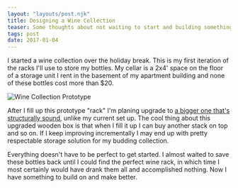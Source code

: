 ```yaml
---
layout: "layouts/post.njk"
title: Designing a Wine Collection
teaser: Some thoughts about not waiting to start and building something
tags: post
date: 2017-01-04
---
```

I started a wine collection over the holiday break. This is my first iteration of the racks I'll use to store my bottles. My cellar is a 2x4' space on the floor of a storage unit I rent in the basement of my apartment building and none of these bottles cost more than $20.

![Wine Collection Prototype](https://s3.amazonaws.com/static.levimcg.com/notes/wine-collection/wine-collection-prototype.jpg)

After I fill up this prototype "rack" I'm planing upgrade to [a bigger one that's structurally sound](https://www.amazon.com/dp/B00H85Y5QU/ref=wl_it_dp_o_pC_nS_ttl?_encoding=UTF8&colid=20B1FO9J4C7F5&coliid=I1DMRIRLNT84AR&psc=1), unlike my current set up. The cool thing about this upgraded wooden box is that when I fill it up I can buy another stack on top and so on. If I keep improving incrementally I may end up with pretty respectable storage solution for my budding collection.

Everything doesn't have to be perfect to get started. I almost waited to save these bottles back until I could find the perfect wine rack, in which time I most certainly would have drank them all and accomplished nothing. Now I have something to build on and make better.
